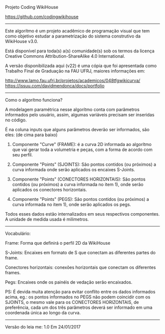 Projeto Coding WikiHouse

https://github.com/codingwikihouse

_________________________________________________________________

Este algorítmo é um projeto acadêmico de programação visual
que tem como objetivo estudar a parametrização do 
sistema construtivo da WikiHouse v3.0.

Está disponível para toda(s) a(s) comunidade(s) sob os termos da licença
Creative Commons Attribution-ShareAlike 4.0 International.

A versão disponibilizada aqui (v22) é uma cópia que foi 
apresentada como Trabalho Final de Graduação na FAU UFRJ,
maiores informações em:

http://www.lamo.fau.ufrj.br/projetos/academicos/048tfgwikicurva/
https://issuu.com/davidmendonca/docs/portfolio

_________________________________________________________________


Como o algorítmo funciona?



A modelagem paramétrica nesse algorítmo conta com parâmetros informados
pelo usuário, assim, algumas variáveis precisam ser inseridas no código.

É na coluna inputs que alguns parâmetros deverão ser informados, são eles:
(de cima para baixo)

1) Componente "Curve" (FRAME): é a curva 2D informada ao algorítmo que vai
gerar toda a volumetria e peças, com a forma de acordo com seu perfil.

2) Componente "Points" (SJOINTS): São pontos contidos (ou próximos) 
a curva informada onde serão aplicados os encaixes S-Joints.

3) Componente "Points" (CONECTORES HORIZONTAIS): São pontos contidos (ou próximos) 
a curva informada no item 1), onde serão aplicados os conectores horizontais.

4) Componente "Points" (PEGS): São pontos contidos (ou próximos) 
a curva informada no item 1), onde serão aplicados os pegs.

Todos esses dados estão internalizados em seus respectivos componentes.
A unidade de medida usada é milimetros.

_________________________________________________________________


Vocabulário:

Frame: Forma que definirá o perfil 2D da WikiHouse

S-Joints: Encaixes em formato de S que conectam as diferentes partes do frame.

Conectores horizontais: conexões horizontais que conectam os diferentes frames.

Pegs: Encaixes onde os painéis de vedação serão encaixados.

PS: É devida muita atenção para evitar conflito entre os dados informados acima,
eg.: os pontos informados no PEGS não podem coincidir com os SJOINTS, o mesmo vale
para os CONECTORES HORIZONTAIS, de preferência, cada um dos três parâmetros deverá
ser informado em uma coordenada única ao longo da curva.

________________________________________________________________________

Versão do leia me: 1.0
Em 24/01/2017
